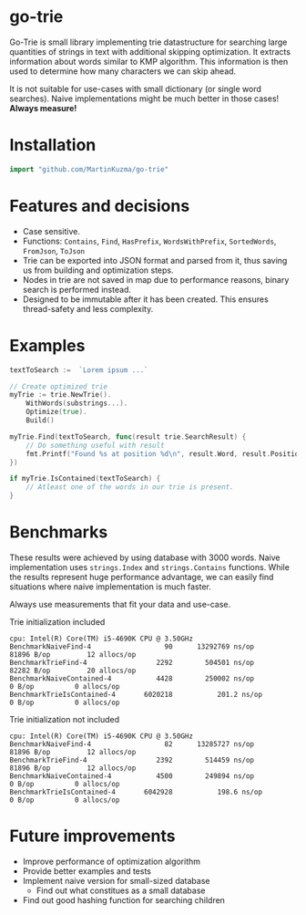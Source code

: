 # go-trie
Go-Trie is small library implementing trie datastructure for searching large quantities of strings in text with additional skipping optimization. It extracts information about words similar to KMP algorithm. This information is then used to determine how many characters we can skip ahead.

It is not suitable for use-cases with small dictionary (or single word searches). Naive implementations might be much better in those cases! **Always measure!**

# Installation
```go
import "github.com/MartinKuzma/go-trie"
```

# Features and decisions
- Case sensitive.
- Functions: `Contains`, `Find`, `HasPrefix`, `WordsWithPrefix`, `SortedWords`, `FromJson`, `ToJson`
- Trie can be exported into JSON format and parsed from it, thus saving us from building and optimization steps.
- Nodes in trie are not saved in map due to performance reasons, binary search is performed instead.
- Designed to be immutable after it has been created. This ensures thread-safety and less complexity.

# Examples
```go
textToSearch :=  `Lorem ipsum ...`

// Create optimized trie
myTrie := trie.NewTrie().
    WithWords(substrings...).
    Optimize(true).
    Build()

myTrie.Find(textToSearch, func(result trie.SearchResult) {
    // Do something useful with result
    fmt.Printf("Found %s at position %d\n", result.Word, result.Position)
})

if myTrie.IsContained(textToSearch) {
    // Atleast one of the words in our trie is present.
}
```

# Benchmarks
These results were achieved by using database with 3000 words. Naive implementation uses `strings.Index` and `strings.Contains` functions. While the results represent huge performance advantage, we can easily find situations where naive implementation is much faster. 

Always use measurements that fit your data and use-case.

Trie initialization included
```
cpu: Intel(R) Core(TM) i5-4690K CPU @ 3.50GHz
BenchmarkNaiveFind-4         	      90	  13292769 ns/op	   81896 B/op	      12 allocs/op
BenchmarkTrieFind-4          	    2292	    504501 ns/op	   82282 B/op	      20 allocs/op
BenchmarkNaiveContained-4    	    4428	    250002 ns/op	       0 B/op	       0 allocs/op
BenchmarkTrieIsContained-4   	 6020218	       201.2 ns/op	       0 B/op	       0 allocs/op
```

Trie initialization not included
```
cpu: Intel(R) Core(TM) i5-4690K CPU @ 3.50GHz
BenchmarkNaiveFind-4         	      82	  13285727 ns/op	   81896 B/op	      12 allocs/op
BenchmarkTrieFind-4          	    2392	    514459 ns/op	   81896 B/op	      12 allocs/op
BenchmarkNaiveContained-4    	    4500	    249894 ns/op	       0 B/op	       0 allocs/op
BenchmarkTrieIsContained-4   	 6042928	       198.6 ns/op	       0 B/op	       0 allocs/op
```

# Future improvements
- Improve performance of optimization algorithm 
- Provide better examples and tests
- Implement naive version for small-sized database
  - Find out what constitues as a small database
- Find out good hashing function for searching children
